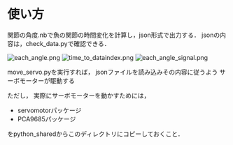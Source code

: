 # 使い方

関節の角度.nbで魚の関節の時間変化を計算し，json形式で出力する．
jsonの内容は，check_data.pyで確認できる．

![each_angle.png](./each_angle.png)
![time_to_dataindex.png](./time_to_dataindex.png)
![each_angle_signal.png](./each_angle_signal.png)

move_servo.pyを実行すれば，
jsonファイルを読み込みその内容に従うよう
サーボモーターが駆動する

ただし，
実際にサーボモーターを動かすためには，

* servomotorパッケージ
* PCA9685パッケージ


をpython_sharedからこのディレクトリにコピーしておくこと．

